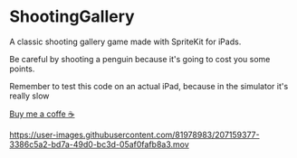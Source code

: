 # ShootingGallery
A classic shooting gallery game made with SpriteKit for iPads.

Be careful by shooting a penguin because it's going to cost you some points.

Remember to test this code on an actual iPad, because in the simulator it's really slow

[Buy me a coffe ☕️](https://www.buymeacoffee.com/zDZwl92esh)

https://user-images.githubusercontent.com/81978983/207159377-3386c5a2-bd7a-49d0-bc3d-05af0fafb8a3.mov
